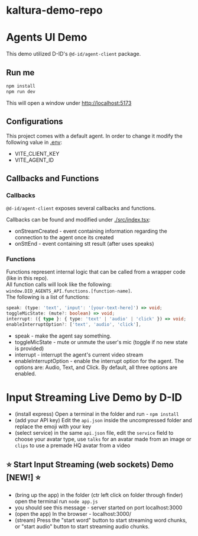 # kaltura-demo-repo
# Agents UI Demo

This demo utilized D-ID's `@d-id/agent-client` package.

## Run me

```sh
npm install
npm run dev
```

This will open a window under [http://localhost:5173](http://localhost:5173)

## Configurations

This project comes with a default agent.
In order to change it modify the following value in [.env](./.env):

- VITE_CLIENT_KEY
- VITE_AGENT_ID

## Callbacks and Functions

### Callbacks

`@d-id/agent-client` exposes several callbacks and functions.

Callbacks can be found and modified under [./src/index.tsx](./src/index.tsx):

- onStreamCreated - event containing information regarding the connection to the agent once its created
- onSttEnd - event containing stt result (after uses speaks)

### Functions

Functions represent internal logic that can be called from a wrapper code (like in this repo).  
All function calls will look like the following: `window.DID_AGENTS_API.functions.[function-name]`.  
The following is a list of functions:

```ts
speak: (type: 'text', 'input': '[your-text-here]') => void;
toggleMicState: (mute?: boolean) => void;
interrupt: ({ type }: { type: 'text' | 'audio' | 'click' }) => void;
enableInterruptOption?: ['text', 'audio', 'click'],
```

- speak - make the agent say something.
- toggleMicState - mute or unmute the user's mic (toggle if no new state is provided)
- interrupt - interrupt the agent's current video stream
- enableInterruptOption - enable the interrupt option for the agent. The options are: Audio, Text, and Click. By default, all three options are enabled.



# Input Streaming Live Demo by D-ID

- (install express) Open a terminal in the folder and run - `npm install`
- (add your API key) Edit the `api.json` inside the uncompressed folder and replace the emoji with your key
- (select service) in the same `api.json` file, edit the `service` field to choose your avatar type, use `talks` for an avatar made from an image or `clips` to use a premade HQ avatar from a video


## ⭐ Start Input Streaming (web sockets) Demo [NEW!] ⭐

- (bring up the app) in the folder (ctr left click on folder through finder) open the terminal run `node app.js`
- you should see this message - server started on port localhost:3000
- (open the app) In the browser - localhost:3000/
- (stream) Press the "start word" button to start streaming word chunks, or "start audio" button to start streaming audio chunks.